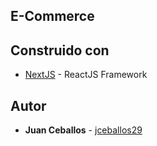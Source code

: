 ## E-Commerce

## Construido con 
* [NextJS](https://nextjs.org/) - ReactJS Framework
## Autor
* **Juan Ceballos** - [jceballos29](https://github.com/jceballos29)